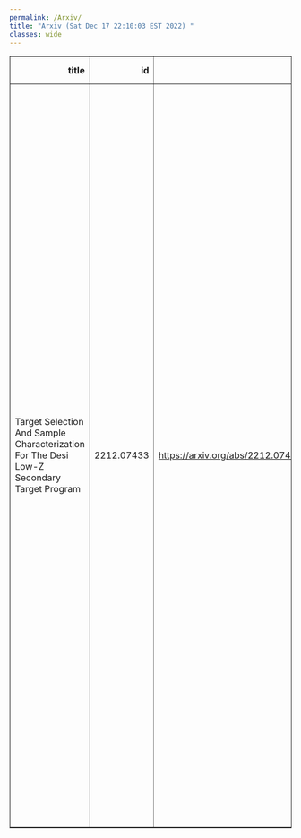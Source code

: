 ```yaml
---
permalink: /Arxiv/
title: "Arxiv (Sat Dec 17 22:10:03 EST 2022) "
classes: wide
---
```

<table border="1" class="dataframe">
  <thead>
    <tr style="text-align: right;">
      <th>title</th>
      <th>id</th>
      <th>url</th>
      <th>authors</th>
      <th>Local Authors</th>
    </tr>
  </thead>
  <tbody>
    <tr>
      <td>Target Selection And Sample Characterization For The Desi Low-Z   Secondary Target Program</td>
      <td>2212.07433</td>
      <td><a href="https://arxiv.org/abs/2212.07433" target="_blank">https://arxiv.org/abs/2212.07433</a></td>
      <td>Elise Darragh-Ford, John F. Wu, Yao-Yuan Mao, Risa H. Wechsler, Marla Geha, Jaime E. Forero-Romero, Changhoon Hahn, Nitya Kallivayalil, John Moustakas, Ethan O. Nadler, Marta Nowotka, J. E. G. Peek, Erik J. Tollerud, Benjamin Weiner, J. Aguilar, S. Ahlen, D. Brooks, A. P. Cooper, A. De La Macorra, A. Dey, K. Fanning, A. Font-Ribera, S. Gontcho A Gontcho, K. Honscheid, T. Kisner, Anthony Kremin, M. Landriau, Michael E. Levi, P. Martini, Aaron M. Meisner, R. Miquel, Adam D. Myers, Jundan Nie, N. Palanque-Delabrouille, W. J. Percival, F. Prada, D. Schlegel, M. Schubnell, Gregory Tarlé, M. Vargas-Magaña, Zhimin Zhou, H. Zou</td>
      <td>Kevin Fanning, Klaus Honscheid, Paul Martini</td>
    </tr>
  </tbody>
</table>